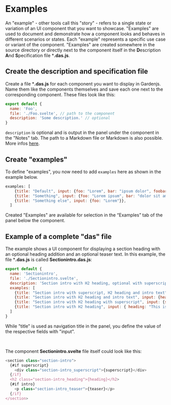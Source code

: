 # Examples

An "example" - other tools call this "story" - refers to a single state or variation of an UI component that you want to showcase. "Examples" are used to document and demonstrate how a component looks and behaves in different scenarios or states. Each "example" represents a specific use case or variant of the component. "Examples" are created somewhere in the source directory or directly next to the component itself in the **D**escription **A**nd **S**pecification file ***.das.js**.

## Create the description and specification file

Create a file ***.das.js** for each component you want to display in Gardenjs. Name them like the components themselves and save each one next to the corresponding component. These files look like this:

```js
export default {
  name: 'Foo',
  file: './Foo.svelte', // path to the component
  description: 'Some description.' // optional
}
```

`description` is optional and is output in the panel under the component in the "Notes" tab. The path to a Markdown file or Markdown is also possible. More infos <a href="/docs/notes">here</a>.

## Create "examples"

To define "examples", you now need to add `examples` here as shown in the example below.

```js
examples: [
    {title: "Default", input: {foo: "Lorem", bar: "ipsum dolor", foobar: "sit amet",}},
    {title: "Something", input: {foo: "Lorem ipsum", bar: "dolor sit amet"}},
    {title: "Something else", input: {foo: "Lorem"}},
  ]
```

Created "Examples" are available for selection in the “Examples” tab of the panel below the component.

## Example of a complete "das" file

The example shows a UI component for displaying a section heading with an optional heading addition and an optional teaser text. In this example, the file ***.das.js** is called **Sectionintro.das.js**:

```js
export default {
  name: 'Sectionintro',
  file: './Sectionintro.svelte',
  description: 'Section intro with H2 heading, optional with superscript and teaser text.',
  examples: [
    {title: "Section intro with superscript, H2 heading and intro text", input: {superscript: "Superscript", heading: "This is the section title", teaser: "This is the text. This is the text. This is the text. This is the text. This is the text."}},
    {title: "Section intro with H2 heading and intro text", input: {heading: "This is the section title", teaser: "This is the text. This is the text. This is the text. This is the text. This is the text."}},
    {title: "Section intro with H2 heading with superscript", input: {superscript: "Superscript", heading: "This is the section title"}},
    {title: "Section intro with H2 heading", input: { heading: "This is the section title"}}
  ]
}
```

While "title" is used as navigation title in the panel, you define the value of the respective fields with "input".

<br>

The component **Sectionintro.svelte** file itself could look like this:

```js
<section class="section-intro">
  {#if superscript}
    <div class="section-intro_superscript">{superscript}</div>
  {/if}
  <h2 class="section-intro_heading">{heading}</h2>
  {#if intro}
    <p class="section-intro_teaser">{teaser}</p>
  {/if}
</section>
```